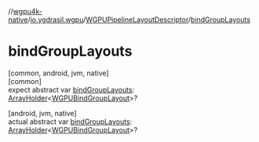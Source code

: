 //[wgpu4k-native](../../../index.md)/[io.ygdrasil.wgpu](../index.md)/[WGPUPipelineLayoutDescriptor](index.md)/[bindGroupLayouts](bind-group-layouts.md)

# bindGroupLayouts

[common, android, jvm, native]\
[common]\
expect abstract var [bindGroupLayouts](bind-group-layouts.md): [ArrayHolder](../../ffi/-array-holder/index.md)&lt;[WGPUBindGroupLayout](../-w-g-p-u-bind-group-layout/index.md)&gt;?

[android, jvm, native]\
actual abstract var [bindGroupLayouts](bind-group-layouts.md): [ArrayHolder](../../ffi/-array-holder/index.md)&lt;[WGPUBindGroupLayout](../-w-g-p-u-bind-group-layout/index.md)&gt;?